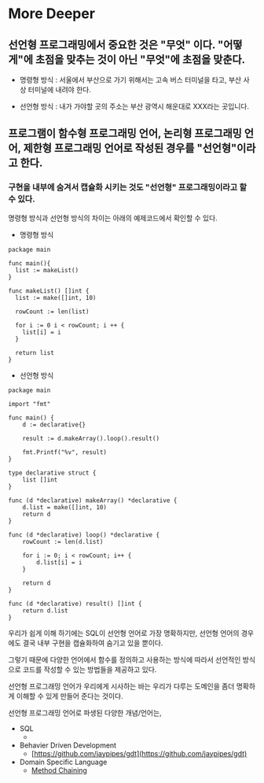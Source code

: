 # More Deeper 

## 선언형 프로그래밍에서 중요한 것은 "무엇" 이다. "어떻게"에 초점을 맞추는 것이 아닌 "무엇"에 초점을 맞춘다. 

- 명령형 방식 : 서울에서 부산으로 가기 위해서는 고속 버스 터미널을 타고, 부산 사상 터미널에 내려야 한다. 

- 선언형 방식 : 내가 가야할 곳의 주소는 부산 광역시 해운대로 XXX라는 곳입니다. 

## 프로그램이 함수형 프로그래밍 언어, 논리형 프로그래밍 언어, 제한형 프로그래밍 언어로 작성된 경우를 "선언형"이라고 한다. 

### 구현을 내부에 숨겨서 캡슐화 시키는 것도 "선언형" 프로그래밍이라고 할 수 있다. 

명령형 방식과 선언형 방식의 차이는 아래의 예제코드에서 확인할 수 있다. 

- 명령형 방식 

```golang
package main 

func main(){
  list := makeList()
}

func makeList() []int {
  list := make([]int, 10)
  
  rowCount := len(list)
  
  for i := 0 i < rowCount; i ++ {
    list[i] = i 
  }
  
  return list
}
```

- 선언형 방식 

```golang 
package main

import "fmt"

func main() {
	d := declarative{}

	result := d.makeArray().loop().result()

	fmt.Printf("%v", result)
}

type declarative struct {
	list []int
}

func (d *declarative) makeArray() *declarative {
	d.list = make([]int, 10)
	return d
}

func (d *declarative) loop() *declarative {
	rowCount := len(d.list)

	for i := 0; i < rowCount; i++ {
		d.list[i] = i
	}

	return d
}

func (d *declarative) result() []int {
	return d.list
}

```

우리가 쉽게 이해 하기에는 SQL이 선언형 언어로 가장 명확하지만, 선언형 언어의 경우에도 결국 내부 구현을 캡슐화하여 숨기고 있을 뿐이다. 

그렇기 때문에 다양한 언어에서 함수를 정의하고 사용하는 방식에 따라서 선언적인 방식으로 코드를 작성할 수 있는 방법들을 제공하고 있다. 

선언형 프로그래밍 언어가 우리에게 시사하는 바는 우리가 다루는 도메인을 좀더 명확하게 이해할 수 있게 만들어 준다는 것이다. 


선언형 프로그래밍 언어로 파생된 다양한 개념/언어는, 

- SQL
  - []() 	
- Behavier Driven Development 
  - [https://github.com/jaypipes/gdt](https://github.com/jaypipes/gdt)
- Domain Specific Language 
  - [Method Chaining](https://github-history.netlify.app/keepinmindsh/lines_edu/blob/main/paradigm/03/declarative/method_chaning.go)  	
